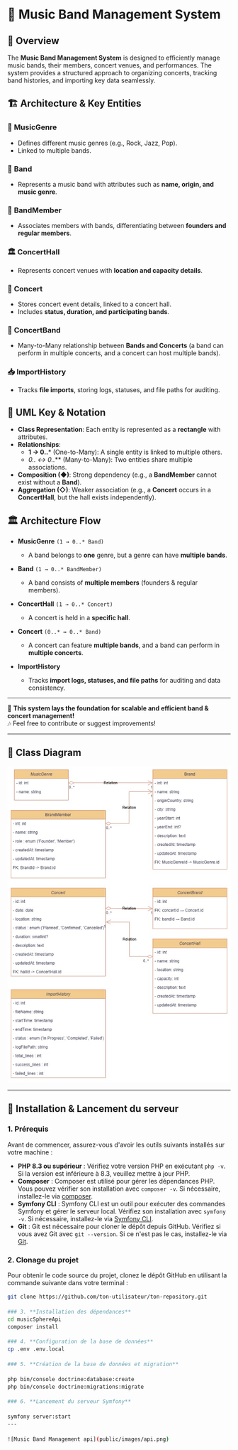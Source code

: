 # 🎵 Music Band Management System  

## 📌 Overview  
The **Music Band Management System** is designed to efficiently manage music bands, their members, concert venues, and performances. The system provides a structured approach to organizing concerts, tracking band histories, and importing key data seamlessly.  

## 🏗️ Architecture & Key Entities  

### 🎼 **MusicGenre**  
- Defines different music genres (e.g., Rock, Jazz, Pop).  
- Linked to multiple bands.  

### 🎸 **Band**  
- Represents a music band with attributes such as **name, origin, and music genre**.  

### 👤 **BandMember**  
- Associates members with bands, differentiating between **founders and regular members**.  

### 🏛️ **ConcertHall**  
- Represents concert venues with **location and capacity details**.  

### 🎤 **Concert**  
- Stores concert event details, linked to a concert hall.  
- Includes **status, duration, and participating bands**.  

### 🔄 **ConcertBand**  
- Many-to-Many relationship between **Bands and Concerts** (a band can perform in multiple concerts, and a concert can host multiple bands).  

### 📥 **ImportHistory**  
- Tracks **file imports**, storing logs, statuses, and file paths for auditing.  

## 🎯 UML Key & Notation  

- **Class Representation**: Each entity is represented as a **rectangle** with attributes.  
- **Relationships**:  
  - **1 → 0..*** (One-to-Many): A single entity is linked to multiple others.  
  - **0..* ↔ 0..*** (Many-to-Many): Two entities share multiple associations.  
- **Composition (◆)**: Strong dependency (e.g., a **BandMember** cannot exist without a **Band**).  
- **Aggregation (◇)**: Weaker association (e.g., a **Concert** occurs in a **ConcertHall**, but the hall exists independently).  

## 🏛️ Architecture Flow  

- **MusicGenre** `(1 → 0..* Band)`  
  - A band belongs to **one** genre, but a genre can have **multiple bands**.  

- **Band** `(1 → 0..* BandMember)`  
  - A band consists of **multiple members** (founders & regular members).  

- **ConcertHall** `(1 → 0..* Concert)`  
  - A concert is held in a **specific hall**.  

- **Concert** `(0..* ↔ 0..* Band)`  
  - A concert can feature **multiple bands**, and a band can perform in **multiple concerts**.  

- **ImportHistory**  
  - Tracks **import logs, statuses, and file paths** for auditing and data consistency.  

---

🚀 **This system lays the foundation for scalable and efficient band & concert management!**  
🎶 Feel free to contribute or suggest improvements!  

---
## 📌 Class Diagram  

![Music Band Management System](public/images/music-brand-management.jpg)

---

## 🚀 Installation & Lancement du serveur

### 1. **Prérequis**
Avant de commencer, assurez-vous d'avoir les outils suivants installés sur votre machine :

- **PHP 8.3 ou supérieur** : Vérifiez votre version PHP en exécutant `php -v`. Si la version est inférieure à 8.3, veuillez mettre à jour PHP.
- **Composer** : Composer est utilisé pour gérer les dépendances PHP. Vous pouvez vérifier son installation avec `composer -v`. Si nécessaire, installez-le via [composer](https://getcomposer.org/).
- **Symfony CLI** : Symfony CLI est un outil pour exécuter des commandes Symfony et gérer le serveur local. Vérifiez son installation avec `symfony -v`. Si nécessaire, installez-le via [Symfony CLI](https://symfony.com/download).
- **Git** : Git est nécessaire pour cloner le dépôt depuis GitHub. Vérifiez si vous avez Git avec `git --version`. Si ce n'est pas le cas, installez-le via [Git](https://git-scm.com/).

### 2. **Clonage du projet**
Pour obtenir le code source du projet, clonez le dépôt GitHub en utilisant la commande suivante dans votre terminal :

```bash
git clone https://github.com/ton-utilisateur/ton-repository.git

### 3. **Installation des dépendances**
cd musicSphereApi
composer install

### 4. **Configuration de la base de données**
cp .env .env.local

### 5. **Création de la base de données et migration**

php bin/console doctrine:database:create
php bin/console doctrine:migrations:migrate

### 6. **Lancement du serveur Symfony**

symfony server:start
---

![Music Band Management api](public/images/api.png)
